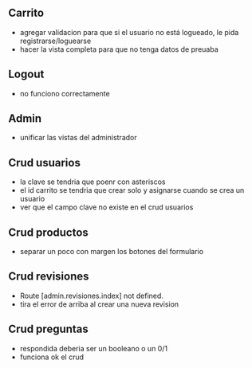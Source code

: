 ## Carrito
- agregar validacion para que si el usuario no está logueado, le pida registrarse/loguearse
- hacer la vista completa para que no tenga datos de preuaba

## Logout
- no funciono correctamente

## Admin
- unificar las vistas del administrador 

## Crud usuarios
- la clave se tendria que poenr con asteriscos
- el id carrito se tendria que crear solo y asignarse cuando se crea un usuario
- ver que el campo clave no existe en el crud usuarios

## Crud productos
- separar un poco con margen los botones del formulario

## Crud revisiones
- Route [admin.revisiones.index] not defined. 
- tira el error de arriba al crear una nueva revision

## Crud preguntas
- respondida deberia ser un booleano o un 0/1
- funciona ok el crud